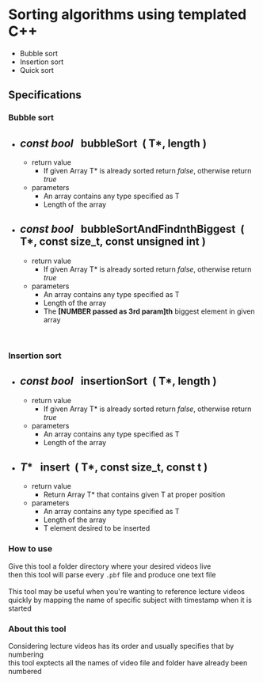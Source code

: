 # Sorting algorithms using templated C++
- Bubble sort
- Insertion sort
- Quick sort

## Specifications
### Bubble sort
* *const bool* &nbsp;&nbsp;bubbleSort &nbsp;( **T***, **length** )
    -
    - return value
        * If given Array T* is already sorted return *false*, otherwise return *true*
    - parameters
        * An array contains any type specified as T
        * Length of the array
* *const bool* &nbsp;&nbsp;bubbleSortAndFindnthBiggest &nbsp;( **T***, **const size_t**, **const unsigned int** )
    -
    - return value
        * If given Array T* is already sorted return *false*, otherwise return *true*
    - parameters
        * An array contains any type specified as T
        * Length of the array
        * The **[NUMBER passed as 3rd param]th** biggest element in given array

<br>
        
### Insertion sort
* *const bool* &nbsp;&nbsp;insertionSort &nbsp;( **T***, **length** )
    -
    - return value
        * If given Array T* is already sorted return *false*, otherwise return *true*
    - parameters
        * An array contains any type specified as T
        * Length of the array
* *T** &nbsp;&nbsp;insert &nbsp;( **T***, **const size_t**, **const t** )
    -
    - return value
        * Return Array T* that contains given T at proper position
    - parameters
        * An array contains any type specified as T
        * Length of the array
        * T element desired to be inserted



### How to use
Give this tool a folder directory where your desired videos live</br>
then this tool will parse every `.pbf` file and produce one text file</br></br>
This tool may be useful when you're wanting to reference lecture videos quickly by mapping the name of specific subject with timestamp when it is started</br>

### About this tool
Considering lecture videos has its order and usually specifies that by numbering</br>
this tool exptects all the names of video file and folder have already been numbered
